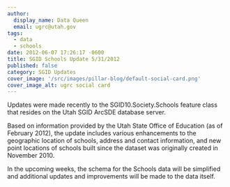 ```yaml
---
author:
  display_name: Data Queen
  email: ugrc@utah.gov
tags:
  - data
  - schools
date: 2012-06-07 17:26:17 -0600
title: SGID Schools Update 5/31/2012
published: false
category: SGID Updates
cover_image: '/src/images/pillar-blog/default-social-card.png'
cover_image_alt: ugrc social card
---
```


Updates were made recently to the SGID10.Society.Schools feature class that resides on the Utah SGID ArcSDE database server.

Based on information provided by the Utah State Office of Education (as of February 2012), the update includes various enhancements to the geographic location of schools, address and contact information, and new point locations of schools built since the dataset was originally created in November 2010.

In the upcoming weeks, the schema for the Schools data will be simplified and additional updates and improvements will be made to the data itself.
